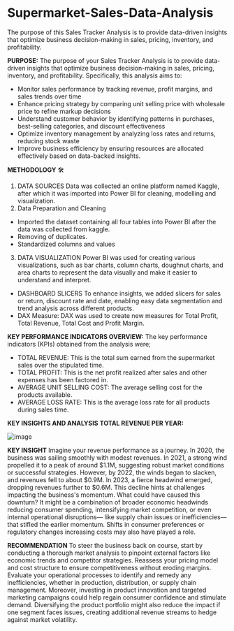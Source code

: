 # Supermarket-Sales-Data-Analysis
The purpose of this Sales Tracker Analysis is to provide data-driven insights that optimize business decision-making in sales, pricing, inventory, and profitability.

**PURPOSE:** The purpose of your Sales Tracker Analysis is to provide data-driven insights that optimize
business decision-making in sales, pricing, inventory, and profitability. Specifically, this analysis aims to:

* Monitor sales performance by tracking revenue, profit margins, and sales trends over time
* Enhance pricing strategy by comparing unit selling price with wholesale price to refine markup
decisions
* Understand customer behavior by identifying patterns in purchases, best-selling categories, and
discount effectiveness
* Optimize inventory management by analyzing loss rates and returns, reducing stock waste
* Improve business efficiency by ensuring resources are allocated effectively based on data-backed
insights.

**METHODOLOGY** 🛠
1. DATA SOURCES
Data was collected an online platform named Kaggle, after which it was imported into Power BI
for cleaning, modelling and visualization.
2. Data Preparation and Cleaning
* Imported the dataset containing all four tables into Power BI after the data was collected from
kaggle.
* Removing of duplicates.
* Standardized columns and values
3. DATA VISUALIZATION
Power BI was used for creating various visualizations, such as bar charts, column charts, doughnut
charts, and area charts to represent the data visually and make it easier to understand and
interpret.
* DASHBOARD SLICERS
To enhance insights, we added slicers for sales or return, discount rate and date, enabling easy
data segmentation and trend analysis across different products.
* DAX Measure: DAX was used to create new measures for Total Profit, Total Revenue, Total Cost
and Profit Margin.

**KEY PERFORMANCE INDICATORS OVERVIEW:**
The key performance indicators (KPIs) obtained from the analysis were;
* TOTAL REVENUE: This is the total sum earned from the supermarket sales over the stipulated
time.
* TOTAL PROFIT: This is the net profit realized after sales and other expenses has been factored in.
* AVERAGE UNIT SELLING COST: The average selling cost for the products available.
* AVERAGE LOSS RATE: This is the average loss rate for all products during sales time.

**KEY INSIGHTS AND ANALYSIS**
**TOTAL REVENUE PER YEAR:**

![image](https://github.com/user-attachments/assets/7d8c80e4-3855-43f2-90be-e8af71f98e06)

**KEY INSIGHT**
Imagine your revenue performance as a journey. In 2020, the business was sailing smoothly with modest
revenues. In 2021, a strong wind propelled it to a peak of around $1.1M, suggesting robust market
conditions or successful strategies. However, by 2022, the winds began to slacken, and revenues fell to
about $0.9M. In 2023, a fierce headwind emerged, dropping revenues further to $0.6M. This decline hints
at challenges impacting the business's momentum.
What could have caused this downturn? It might be a combination of broader economic headwinds
reducing consumer spending, intensifying market competition, or even internal operational disruptions—
like supply chain issues or inefficiencies—that stifled the earlier momentum. Shifts in consumer
preferences or regulatory changes increasing costs may also have played a role.

**RECOMMENDATION**
To steer the business back on course, start by conducting a thorough market analysis to pinpoint external
factors like economic trends and competitor strategies. Reassess your pricing model and cost structure to
ensure competitiveness without eroding margins. Evaluate your operational processes to identify and
remedy any inefficiencies, whether in production, distribution, or supply chain management. Moreover,
investing in product innovation and targeted marketing campaigns could help regain consumer
confidence and stimulate demand. Diversifying the product portfolio might also reduce the impact if one
segment faces issues, creating additional revenue streams to hedge against market volatility.
